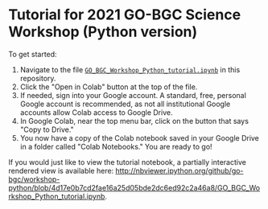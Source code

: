 # Tutorial for 2021 GO-BGC Science Workshop (Python version)

To get started:

1. Navigate to the file [`GO_BGC_Workshop_Python_tutorial.ipynb`](https://github.com/go-bgc/workshop-python/blob/main/GO_BGC_Workshop_Python_tutorial.ipynb) in this repository.
2. Click the "Open in Colab" button at the top of the file.
3. If needed, sign into your Google account. A standard, free, personal Google account is recommended, as not all institutional Google accounts allow Colab access to Google Drive.
4. In Google Colab, near the top menu bar, click on the button that says "Copy to Drive."
5. You now have a copy of the Colab notebook saved in your Google Drive in a folder called "Colab Notebooks." You are ready to go!

If you would just like to view the tutorial notebook, a partially interactive rendered view is available here: http://nbviewer.ipython.org/github/go-bgc/workshop-python/blob/4d17e0b7cd2fae16a25d05bde2dc6ed92c2a46a8/GO_BGC_Workshop_Python_tutorial.ipynb.
